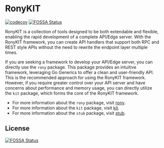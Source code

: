 # RonyKIT
[![codecov](https://codecov.io/gh/clubpay/ronykit/branch/main/graph/badge.svg?token=6DALKCyYXv)](https://codecov.io/gh/clubpay/ronykit)
[![FOSSA Status](https://app.fossa.com/api/projects/git%2Bgithub.com%2Fclubpay%2Fronykit.svg?type=shield)](https://app.fossa.com/projects/git%2Bgithub.com%2Fclubpay%2Fronykit?ref=badge_shield)

RonyKIT is a collection of tools designed to be both extendable and flexible, enabling the rapid development of a complete API/Edge server.
With the RonyKIT framework, you can create API handlers that support both RPC and REST style APIs without the need to rewrite the
endpoint layer multiple times.

If you are seeking a framework to develop your API/Edge server, you can directly use the `rony` package. This package provides an
intuitive framework, leveraging Go Generics to offer a clean and user-friendly API. This is the recommended approach for using
the RonyKIT framework. However, if you require greater control over your API server and have concerns about performance and
memory usage, you can directly utilize the `kit` package, which forms the core of the RonyKIT framework.

- For more information about the `rony` package, visit [rony](./rony/README.MD).
- For more information about the `kit` package, visit [kit](./kit/README.MD).
- For more information about the `stub` package, visit [stub](./stub/README.MD).




## License
[![FOSSA Status](https://app.fossa.com/api/projects/git%2Bgithub.com%2Fclubpay%2Fronykit.svg?type=large)](https://app.fossa.com/projects/git%2Bgithub.com%2Fclubpay%2Fronykit?ref=badge_large)